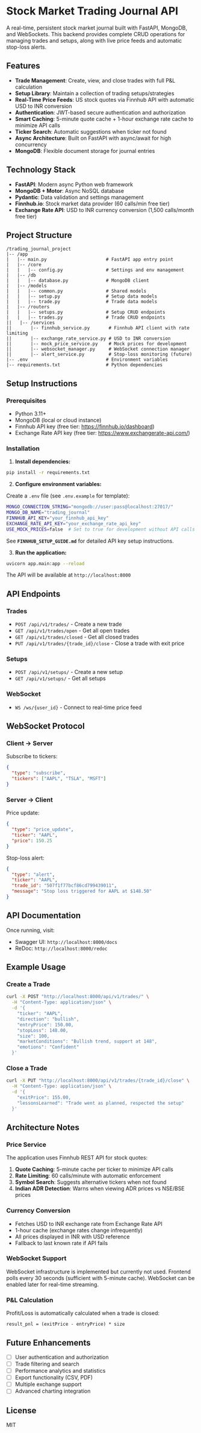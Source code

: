 # Stock Market Trading Journal API

A real-time, persistent stock market journal built with FastAPI, MongoDB, and WebSockets. This backend provides complete CRUD operations for managing trades and setups, along with live price feeds and automatic stop-loss alerts.

## Features

- **Trade Management**: Create, view, and close trades with full P&L calculation
- **Setup Library**: Maintain a collection of trading setups/strategies
- **Real-Time Price Feeds**: US stock quotes via Finnhub API with automatic USD to INR conversion
- **Authentication**: JWT-based secure authentication and authorization
- **Smart Caching**: 5-minute quote cache + 1-hour exchange rate cache to minimize API calls
- **Ticker Search**: Automatic suggestions when ticker not found
- **Async Architecture**: Built on FastAPI with async/await for high concurrency
- **MongoDB**: Flexible document storage for journal entries

## Technology Stack

- **FastAPI**: Modern async Python web framework
- **MongoDB + Motor**: Async NoSQL database
- **Pydantic**: Data validation and settings management
- **Finnhub.io**: Stock market data provider (60 calls/min free tier)
- **Exchange Rate API**: USD to INR currency conversion (1,500 calls/month free tier)

## Project Structure

```
/trading_journal_project
|-- /app
|   |-- main.py                      # FastAPI app entry point
|   |-- /core
|   |   |-- config.py                # Settings and env management
|   |-- /db
|   |   |-- database.py              # MongoDB client
|   |-- /models
|   |   |-- common.py                # Shared models
|   |   |-- setup.py                 # Setup data models
|   |   |-- trade.py                 # Trade data models
|   |-- /routers
|   |   |-- setups.py                # Setup CRUD endpoints
|   |   |-- trades.py                # Trade CRUD endpoints
||   |-- /services
||       |-- finnhub_service.py       # Finnhub API client with rate limiting
||       |-- exchange_rate_service.py # USD to INR conversion
||       |-- mock_price_service.py    # Mock prices for development
||       |-- websocket_manager.py     # WebSocket connection manager
||       |-- alert_service.py         # Stop-loss monitoring (future)
|-- .env                             # Environment variables
|-- requirements.txt                 # Python dependencies
```

## Setup Instructions

### Prerequisites

- Python 3.11+
- MongoDB (local or cloud instance)
- Finnhub API key (free tier: https://finnhub.io/dashboard)
- Exchange Rate API key (free tier: https://www.exchangerate-api.com/)

### Installation

1. **Install dependencies:**

```bash
pip install -r requirements.txt
```

2. **Configure environment variables:**

Create a `.env` file (see `.env.example` for template):

```bash
MONGO_CONNECTION_STRING="mongodb://user:pass@localhost:27017/"
MONGO_DB_NAME="trading_journal"
FINNHUB_API_KEY="your_finnhub_api_key"
EXCHANGE_RATE_API_KEY="your_exchange_rate_api_key"
USE_MOCK_PRICES=false  # Set to true for development without API calls
```

See **`FINNHUB_SETUP_GUIDE.md`** for detailed API key setup instructions.

3. **Run the application:**

```bash
uvicorn app.main:app --reload
```

The API will be available at `http://localhost:8000`

## API Endpoints

### Trades

- `POST /api/v1/trades/` - Create a new trade
- `GET /api/v1/trades/open` - Get all open trades
- `GET /api/v1/trades/closed` - Get all closed trades
- `PUT /api/v1/trades/{trade_id}/close` - Close a trade with exit price

### Setups

- `POST /api/v1/setups/` - Create a new setup
- `GET /api/v1/setups/` - Get all setups

### WebSocket

- `WS /ws/{user_id}` - Connect to real-time price feed

## WebSocket Protocol

### Client → Server

Subscribe to tickers:
```json
{
  "type": "subscribe",
  "tickers": ["AAPL", "TSLA", "MSFT"]
}
```

### Server → Client

Price update:
```json
{
  "type": "price_update",
  "ticker": "AAPL",
  "price": 150.25
}
```

Stop-loss alert:
```json
{
  "type": "alert",
  "ticker": "AAPL",
  "trade_id": "507f1f77bcf86cd799439011",
  "message": "Stop loss triggered for AAPL at $148.50"
}
```

## API Documentation

Once running, visit:
- Swagger UI: `http://localhost:8000/docs`
- ReDoc: `http://localhost:8000/redoc`

## Example Usage

### Create a Trade

```bash
curl -X POST "http://localhost:8000/api/v1/trades/" \
  -H "Content-Type: application/json" \
  -d '{
    "ticker": "AAPL",
    "direction": "bullish",
    "entryPrice": 150.00,
    "stopLoss": 148.00,
    "size": 100,
    "marketConditions": "Bullish trend, support at 148",
    "emotions": "Confident"
  }'
```

### Close a Trade

```bash
curl -X PUT "http://localhost:8000/api/v1/trades/{trade_id}/close" \
  -H "Content-Type: application/json" \
  -d '{
    "exitPrice": 155.00,
    "lessonsLearned": "Trade went as planned, respected the setup"
  }'
```

## Architecture Notes

### Price Service

The application uses Finnhub REST API for stock quotes:

1. **Quote Caching**: 5-minute cache per ticker to minimize API calls
2. **Rate Limiting**: 60 calls/minute with automatic enforcement
3. **Symbol Search**: Suggests alternative tickers when not found
4. **Indian ADR Detection**: Warns when viewing ADR prices vs NSE/BSE prices

### Currency Conversion

- Fetches USD to INR exchange rate from Exchange Rate API
- 1-hour cache (exchange rates change infrequently)
- All prices displayed in INR with USD reference
- Fallback to last known rate if API fails

### WebSocket Support

WebSocket infrastructure is implemented but currently not used. Frontend polls every 30 seconds (sufficient with 5-minute cache). WebSocket can be enabled later for real-time streaming.

### P&L Calculation

Profit/Loss is automatically calculated when a trade is closed:

```
result_pnl = (exitPrice - entryPrice) * size
```

## Future Enhancements

- [ ] User authentication and authorization
- [ ] Trade filtering and search
- [ ] Performance analytics and statistics
- [ ] Export functionality (CSV, PDF)
- [ ] Multiple exchange support
- [ ] Advanced charting integration

## License

MIT
